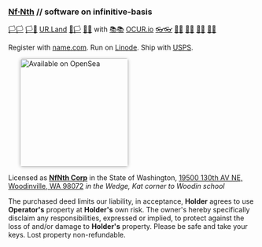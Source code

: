 
### [Nf·Nth](https://nfnth.com) // software on infinitive-basis

[🏳🏳](https://xn--en8ha.ws) [🏳🏴](https://xn--en8hc.ws) [UR.Land](https://ur.land) [🏴🏳](https://xn--en8hb.ws) [🏴🏴](https://xn--fn8ha.ws) with [📚📚](https://xn--zt8ha.ws) [OCUR.io](https://ocur.io) [👓👓](https://xn--4p8ha.ws) [🧤🧤](https://xn--uv9ha.ws) [👖👖](https://xn--7p8ha.ws) [🧦🧦](https://xn--wv9ha.ws) [👟👟](https://xn--hq8ha.ws)  

Register with [name.com](https://www.name.com). Run on [Linode](https://cloud.linode.com). Ship with [USPS](https://www.usps.com/business/web-tools-apis/documentation-updates.htm).

<a href="https://opensea.io/urland" title="Buy on OpenSea" target="_blank"><img style="margin-left:24px; width:220px; border-radius:5px; box-shadow: 0px 1px 6px rgba(0, 0, 0, 0.25);" src="https://storage.googleapis.com/opensea-static/Logomark/Badge%20-%20Available%20On%20-%20Light.png" alt="Available on OpenSea" /></a>

Licensed as [**NfNth Corp**](https://secure.dor.wa.gov/) in the State of Washington, [19500 130th AV NE, Woodinville, WA 98072](https://blue.kingcounty.com/Assessor/eRealProperty/Dashboard.aspx?ParcelNbr=1428900123) *in the Wedge, Kat corner to Woodin school*

The purchased deed limits our liability, in acceptance, **Holder** agrees to use **Operator's** property at **Holder's** own risk. The owner's hereby specifically disclaim any responsibilities, expressed or implied, to protect against the loss of and/or damage to **Holder's** property. Please be safe and take your keys. Lost property non-refundable.
